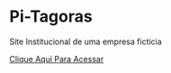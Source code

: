 # Pi-Tagoras
Site Institucional de uma empresa ficticia

<a href="https://arthur3109.github.io/Pi-Tagoras/Site/Index.html" target="_blank" rel="noopener noreferrer">Clique Aqui Para Acessar</a>
